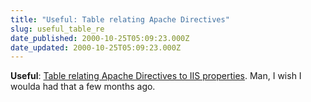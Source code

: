 ```yaml
---
title: "Useful: Table relating Apache Directives"
slug: useful_table_re
date_published: 2000-10-25T05:09:23.000Z
date_updated: 2000-10-25T05:09:23.000Z
---
```


**Useful**: [Table relating Apache Directives to IIS properties](http://www.microsoft.com/technet/iis/steps.asp#j). Man, I wish I woulda had that a few months ago.
